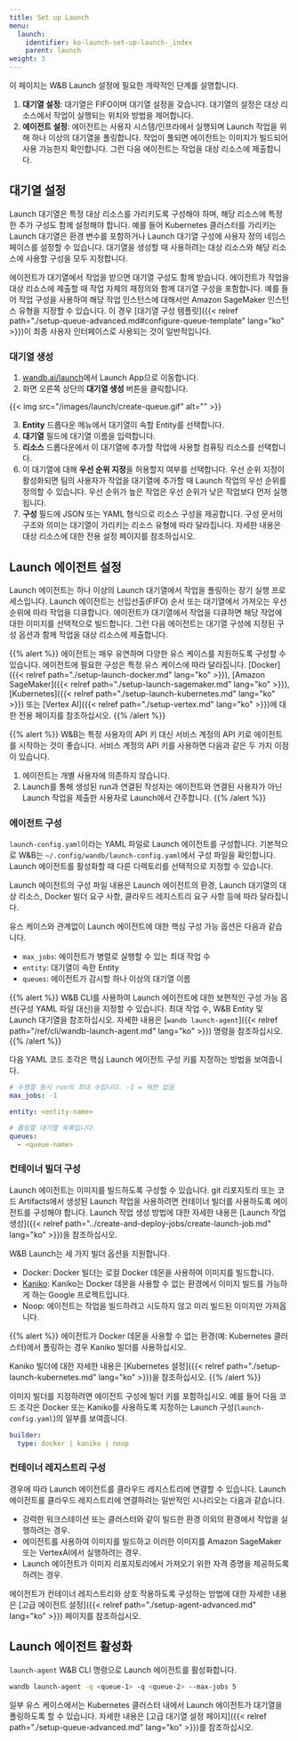 ```yaml
---
title: Set up Launch
menu:
  launch:
    identifier: ko-launch-set-up-launch-_index
    parent: launch
weight: 3
---
```


이 페이지는 W&B Launch 설정에 필요한 개략적인 단계를 설명합니다.

1. **대기열 설정**: 대기열은 FIFO이며 대기열 설정을 갖습니다. 대기열의 설정은 대상 리소스에서 작업이 실행되는 위치와 방법을 제어합니다.
2. **에이전트 설정**: 에이전트는 사용자 시스템/인프라에서 실행되며 Launch 작업을 위해 하나 이상의 대기열을 폴링합니다. 작업이 풀되면 에이전트는 이미지가 빌드되어 사용 가능한지 확인합니다. 그런 다음 에이전트는 작업을 대상 리소스에 제출합니다.

## 대기열 설정
Launch 대기열은 특정 대상 리소스를 가리키도록 구성해야 하며, 해당 리소스에 특정한 추가 구성도 함께 설정해야 합니다. 예를 들어 Kubernetes 클러스터를 가리키는 Launch 대기열은 환경 변수를 포함하거나 Launch 대기열 구성에 사용자 정의 네임스페이스를 설정할 수 있습니다. 대기열을 생성할 때 사용하려는 대상 리소스와 해당 리소스에 사용할 구성을 모두 지정합니다.

에이전트가 대기열에서 작업을 받으면 대기열 구성도 함께 받습니다. 에이전트가 작업을 대상 리소스에 제출할 때 작업 자체의 재정의와 함께 대기열 구성을 포함합니다. 예를 들어 작업 구성을 사용하여 해당 작업 인스턴스에 대해서만 Amazon SageMaker 인스턴스 유형을 지정할 수 있습니다. 이 경우 [대기열 구성 템플릿]({{< relref path="./setup-queue-advanced.md#configure-queue-template" lang="ko" >}})이 최종 사용자 인터페이스로 사용되는 것이 일반적입니다.

### 대기열 생성
1. [wandb.ai/launch](https://wandb.ai/launch)에서 Launch App으로 이동합니다.
2. 화면 오른쪽 상단의 **대기열 생성** 버튼을 클릭합니다.

{{< img src="/images/launch/create-queue.gif" alt="" >}}

3. **Entity** 드롭다운 메뉴에서 대기열이 속할 Entity를 선택합니다.
4. **대기열** 필드에 대기열 이름을 입력합니다.
5. **리소스** 드롭다운에서 이 대기열에 추가할 작업에 사용할 컴퓨팅 리소스를 선택합니다.
6. 이 대기열에 대해 **우선 순위 지정**을 허용할지 여부를 선택합니다. 우선 순위 지정이 활성화되면 팀의 사용자가 작업을 대기열에 추가할 때 Launch 작업의 우선 순위를 정의할 수 있습니다. 우선 순위가 높은 작업은 우선 순위가 낮은 작업보다 먼저 실행됩니다.
7. **구성** 필드에 JSON 또는 YAML 형식으로 리소스 구성을 제공합니다. 구성 문서의 구조와 의미는 대기열이 가리키는 리소스 유형에 따라 달라집니다. 자세한 내용은 대상 리소스에 대한 전용 설정 페이지를 참조하십시오.

## Launch 에이전트 설정
Launch 에이전트는 하나 이상의 Launch 대기열에서 작업을 폴링하는 장기 실행 프로세스입니다. Launch 에이전트는 선입선출(FIFO) 순서 또는 대기열에서 가져오는 우선 순위에 따라 작업을 디큐합니다. 에이전트가 대기열에서 작업을 디큐하면 해당 작업에 대한 이미지를 선택적으로 빌드합니다. 그런 다음 에이전트는 대기열 구성에 지정된 구성 옵션과 함께 작업을 대상 리소스에 제출합니다.

{{% alert %}}
에이전트는 매우 유연하며 다양한 유스 케이스를 지원하도록 구성할 수 있습니다. 에이전트에 필요한 구성은 특정 유스 케이스에 따라 달라집니다. [Docker]({{< relref path="./setup-launch-docker.md" lang="ko" >}}), [Amazon SageMaker]({{< relref path="./setup-launch-sagemaker.md" lang="ko" >}}), [Kubernetes]({{< relref path="./setup-launch-kubernetes.md" lang="ko" >}}) 또는 [Vertex AI]({{< relref path="./setup-vertex.md" lang="ko" >}})에 대한 전용 페이지를 참조하십시오.
{{% /alert %}}

{{% alert %}}
W&B는 특정 사용자의 API 키 대신 서비스 계정의 API 키로 에이전트를 시작하는 것이 좋습니다. 서비스 계정의 API 키를 사용하면 다음과 같은 두 가지 이점이 있습니다.
1. 에이전트는 개별 사용자에 의존하지 않습니다.
2. Launch를 통해 생성된 run과 연결된 작성자는 에이전트와 연결된 사용자가 아닌 Launch 작업을 제출한 사용자로 Launch에서 간주합니다.
{{% /alert %}}

### 에이전트 구성
`launch-config.yaml`이라는 YAML 파일로 Launch 에이전트를 구성합니다. 기본적으로 W&B는 `~/.config/wandb/launch-config.yaml`에서 구성 파일을 확인합니다. Launch 에이전트를 활성화할 때 다른 디렉토리를 선택적으로 지정할 수 있습니다.

Launch 에이전트의 구성 파일 내용은 Launch 에이전트의 환경, Launch 대기열의 대상 리소스, Docker 빌더 요구 사항, 클라우드 레지스트리 요구 사항 등에 따라 달라집니다.

유스 케이스와 관계없이 Launch 에이전트에 대한 핵심 구성 가능 옵션은 다음과 같습니다.
* `max_jobs`: 에이전트가 병렬로 실행할 수 있는 최대 작업 수
* `entity`: 대기열이 속한 Entity
* `queues`: 에이전트가 감시할 하나 이상의 대기열 이름

{{% alert %}}
W&B CLI를 사용하여 Launch 에이전트에 대한 보편적인 구성 가능 옵션(구성 YAML 파일 대신)을 지정할 수 있습니다. 최대 작업 수, W&B Entity 및 Launch 대기열을 참조하십시오. 자세한 내용은 [`wandb launch-agent`]({{< relref path="/ref/cli/wandb-launch-agent.md" lang="ko" >}}) 명령을 참조하십시오.
{{% /alert %}}

다음 YAML 코드 조각은 핵심 Launch 에이전트 구성 키를 지정하는 방법을 보여줍니다.

```yaml title="launch-config.yaml"
# 수행할 동시 run의 최대 수입니다. -1 = 제한 없음
max_jobs: -1

entity: <entity-name>

# 폴링할 대기열 목록입니다.
queues:
  - <queue-name>
```

### 컨테이너 빌더 구성
Launch 에이전트는 이미지를 빌드하도록 구성할 수 있습니다. git 리포지토리 또는 코드 Artifacts에서 생성된 Launch 작업을 사용하려면 컨테이너 빌더를 사용하도록 에이전트를 구성해야 합니다. Launch 작업 생성 방법에 대한 자세한 내용은 [Launch 작업 생성]({{< relref path="../create-and-deploy-jobs/create-launch-job.md" lang="ko" >}})을 참조하십시오.

W&B Launch는 세 가지 빌더 옵션을 지원합니다.

* Docker: Docker 빌더는 로컬 Docker 데몬을 사용하여 이미지를 빌드합니다.
* [Kaniko](https://github.com/GoogleContainerTools/kaniko): Kaniko는 Docker 데몬을 사용할 수 없는 환경에서 이미지 빌드를 가능하게 하는 Google 프로젝트입니다.
* Noop: 에이전트는 작업을 빌드하려고 시도하지 않고 미리 빌드된 이미지만 가져옵니다.

{{% alert %}}
에이전트가 Docker 데몬을 사용할 수 없는 환경(예: Kubernetes 클러스터)에서 폴링하는 경우 Kaniko 빌더를 사용하십시오.

Kaniko 빌더에 대한 자세한 내용은 [Kubernetes 설정]({{< relref path="./setup-launch-kubernetes.md" lang="ko" >}})을 참조하십시오.
{{% /alert %}}

이미지 빌더를 지정하려면 에이전트 구성에 빌더 키를 포함하십시오. 예를 들어 다음 코드 조각은 Docker 또는 Kaniko를 사용하도록 지정하는 Launch 구성(`launch-config.yaml`)의 일부를 보여줍니다.

```yaml title="launch-config.yaml"
builder:
  type: docker | kaniko | noop
```

### 컨테이너 레지스트리 구성
경우에 따라 Launch 에이전트를 클라우드 레지스트리에 연결할 수 있습니다. Launch 에이전트를 클라우드 레지스트리에 연결하려는 일반적인 시나리오는 다음과 같습니다.

* 강력한 워크스테이션 또는 클러스터와 같이 빌드한 환경 이외의 환경에서 작업을 실행하려는 경우.
* 에이전트를 사용하여 이미지를 빌드하고 이러한 이미지를 Amazon SageMaker 또는 VertexAI에서 실행하려는 경우.
* Launch 에이전트가 이미지 리포지토리에서 가져오기 위한 자격 증명을 제공하도록 하려는 경우.

에이전트가 컨테이너 레지스트리와 상호 작용하도록 구성하는 방법에 대한 자세한 내용은 [고급 에이전트 설정]({{< relref path="./setup-agent-advanced.md" lang="ko" >}}) 페이지를 참조하십시오.

## Launch 에이전트 활성화
`launch-agent` W&B CLI 명령으로 Launch 에이전트를 활성화합니다.

```bash
wandb launch-agent -q <queue-1> -q <queue-2> --max-jobs 5
```

일부 유스 케이스에서는 Kubernetes 클러스터 내에서 Launch 에이전트가 대기열을 폴링하도록 할 수 있습니다. 자세한 내용은 [고급 대기열 설정 페이지]({{< relref path="./setup-queue-advanced.md" lang="ko" >}})를 참조하십시오.